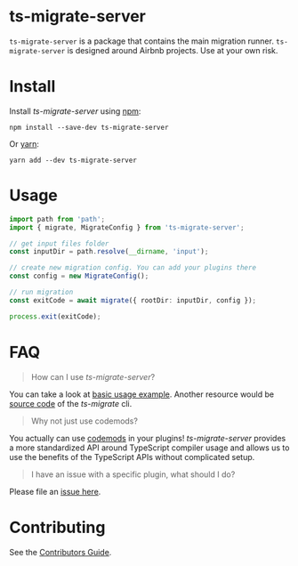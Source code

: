 # ts-migrate-server

`ts-migrate-server` is a package that contains the main migration runner.
`ts-migrate-server` is designed around Airbnb projects. Use at your own risk.

# Install

Install _ts-migrate-server_ using [npm](https://www.npmjs.com):

`npm install --save-dev ts-migrate-server`

Or [yarn](https://yarnpkg.com):

`yarn add --dev ts-migrate-server`

# Usage

```typescript
import path from 'path';
import { migrate, MigrateConfig } from 'ts-migrate-server';

// get input files folder
const inputDir = path.resolve(__dirname, 'input');

// create new migration config. You can add your plugins there
const config = new MigrateConfig();

// run migration
const exitCode = await migrate({ rootDir: inputDir, config });

process.exit(exitCode);
```

# FAQ

> How can I use _ts-migrate-server_?

You can take a look at [basic usage example](https://github.com/airbnb/ts-migrate/blob/master/packages/ts-migrate-example/src/index.ts#L2).
Another resource would be [source code](https://github.com/airbnb/ts-migrate/blob/master/packages/ts-migrate/cli.ts) of the _ts-migrate_ cli.

> Why not just use codemods?

You actually can use [codemods](https://github.com/airbnb/ts-migrate/blob/master/packages/ts-migrate-plugins/src/plugins/declare-missing-class-properties.ts) in your plugins!
_ts-migrate-server_ provides a more standardized API around TypeScript compiler usage and allows us to use the benefits of the TypeScript APIs without complicated setup.

> I have an issue with a specific plugin, what should I do?

Please file an [issue here](https://github.com/airbnb/ts-migrate/issues/new).

# Contributing

See the [Contributors Guide](https://github.com/airbnb/ts-migrate/blob/master/CONTRIBUTING.md).
